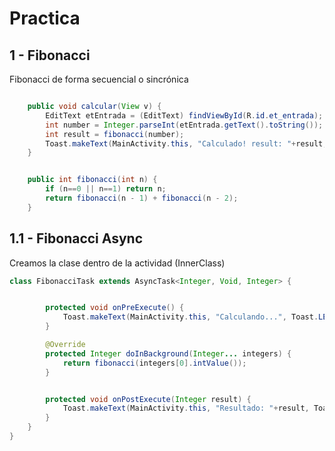 # Practica

## 1 - Fibonacci

Fibonacci de forma secuencial o sincrónica

```java

    public void calcular(View v) {
        EditText etEntrada = (EditText) findViewById(R.id.et_entrada);
        int number = Integer.parseInt(etEntrada.getText().toString());
        int result = fibonacci(number);
        Toast.makeText(MainActivity.this, "Calculado! result: "+result, Toast.LENGTH_SHORT).show();
    }


    public int fibonacci(int n) {
        if (n==0 || n==1) return n;
        return fibonacci(n - 1) + fibonacci(n - 2);
    }
```

## 1.1 - Fibonacci Async

Creamos la clase dentro de la actividad (InnerClass)
```java
class FibonacciTask extends AsyncTask<Integer, Void, Integer> {


        protected void onPreExecute() {
            Toast.makeText(MainActivity.this, "Calculando...", Toast.LENGTH_SHORT).show();
        }

        @Override
        protected Integer doInBackground(Integer... integers) {
            return fibonacci(integers[0].intValue());
        }


        protected void onPostExecute(Integer result) {
            Toast.makeText(MainActivity.this, "Resultado: "+result, Toast.LENGTH_SHORT).show();
        }
    }
}
```
